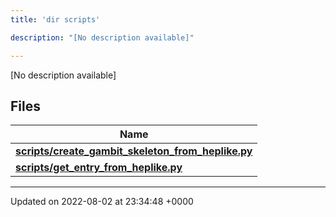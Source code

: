 ```yaml
---
title: 'dir scripts'

description: "[No description available]"

---
```







[No description available]

## Files

| Name           |
| -------------- |
| **[scripts/create_gambit_skeleton_from_heplike.py](/documentation/code/gambit_sphinx/files/create__gambit__skeleton__from__heplike_8py/#file-create-gambit-skeleton-from-heplike.py)**  |
| **[scripts/get_entry_from_heplike.py](/documentation/code/gambit_sphinx/files/get__entry__from__heplike_8py/#file-get-entry-from-heplike.py)**  |






-------------------------------

Updated on 2022-08-02 at 23:34:48 +0000
